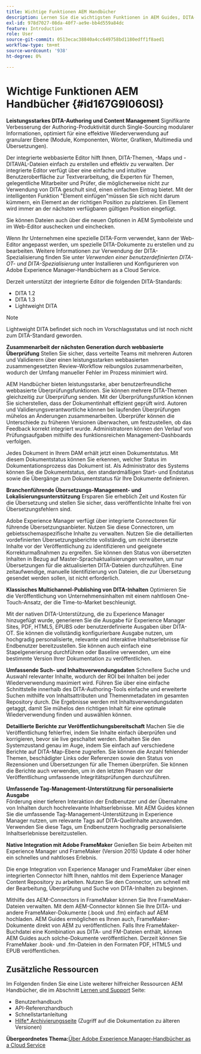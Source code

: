 ```yaml
---
title: Wichtige Funktionen AEM Handbücher
description: Lernen Sie die wichtigsten Funktionen in AEM Guides, DITA-Authoring, Content Management, webbasierter Review, Übersetzung, Lokalisierung, kanalübergreifendes Publishing und Integration von FrameMaker kennen.
exl-id: 978d7027-08da-40f7-ae9e-bb4d559a84dc
feature: Introduction
role: User
source-git-commit: 0513ecac38840a4cc649758bd1180edff1f8aed1
workflow-type: tm+mt
source-wordcount: '938'
ht-degree: 0%

---
```


# Wichtige Funktionen AEM Handbücher {#id167G9I060SI}

**Leistungsstarkes DITA-Authoring und Content Management**
Signifikante Verbesserung der Authoring-Produktivität durch Single-Sourcing modularer Informationen, optimiert für eine effektive Wiederverwendung auf granularer Ebene \(Module, Komponenten, Wörter, Grafiken, Multimedia und Übersetzungen\).

Der integrierte webbasierte Editor hilft Ihnen, DITA-Themen, -Maps und -DITAVAL-Dateien einfach zu erstellen und effektiv zu verwalten. Der integrierte Editor verfügt über eine einfache und intuitive Benutzeroberfläche zur Textverarbeitung, die Experten für Themen, gelegentliche Mitarbeiter und Prüfer, die möglicherweise nicht zur Verwendung von DITA geschult sind, einen einfachen Eintrag bietet. Mit der intelligenten Funktion &quot;Element einfügen&quot;müssen Sie sich nicht darum kümmern, ein Element an der richtigen Position zu platzieren. Ein Element wird immer an der nächsten verfügbaren gültigen Position eingefügt.

Sie können Dateien auch über die neuen Optionen in AEM Symbolleiste und im Web-Editor auschecken und einchecken.

Wenn Ihr Unternehmen eine spezielle DITA-Form verwendet, kann der Web-Editor angepasst werden, um spezielle DITA-Dokumente zu erstellen und zu bearbeiten. Weitere Informationen zur Verwendung der DITA-Spezialisierung finden Sie unter *Verwenden einer benutzerdefinierten DITA-OT- und DITA-Spezialisierung* unter Installieren und Konfigurieren von Adobe Experience Manager-Handbüchern as a Cloud Service.

Derzeit unterstützt der integrierte Editor die folgenden DITA-Standards:

* DITA 1.2
* DITA 1.3
* Lightweight DITA


>[!NOTE]
>
> Lightweight DITA befindet sich noch im Vorschlagsstatus und ist noch nicht zum DITA-Standard geworden.

**Zusammenarbeit der nächsten Generation durch webbasierte Überprüfung**
Stellen Sie sicher, dass verteilte Teams mit mehreren Autoren und Validierern über einen leistungsstarken webbasierten zusammengesetzten Review-Workflow reibungslos zusammenarbeiten, wodurch der Umfang manueller Fehler im Prozess minimiert wird.

AEM Handbücher bieten leistungsstarke, aber benutzerfreundliche webbasierte Überprüfungsfunktionen. Sie können mehrere DITA-Themen gleichzeitig zur Überprüfung senden. Mit der Überprüfungsfunktion können Sie sicherstellen, dass der Dokumentinhalt effizient geprüft wird. Autoren und Validierungsverantwortliche können bei laufenden Überprüfungen mühelos an Änderungen zusammenarbeiten. Überprüfer können die Unterschiede zu früheren Versionen überwachen, um festzustellen, ob das Feedback korrekt integriert wurde. Administratoren können den Verlauf von Prüfungsaufgaben mithilfe des funktionsreichen Management-Dashboards verfolgen.

Jedes Dokument in Ihrem DAM erhält jetzt einen Dokumentstatus. Mit diesem Dokumentstatus können Sie erkennen, welcher Status im Dokumentationsprozess das Dokument ist. Als Administrator des Systems können Sie die Dokumentstatus, den standardmäßigen Start- und Endstatus sowie die Übergänge zum Dokumentstatus für Ihre Dokumente definieren.

**Branchenführende Übersetzungs-Management- und Lokalisierungsunterstützung**
Ersparen Sie erheblich Zeit und Kosten für die Übersetzung und stellen Sie sicher, dass veröffentlichte Inhalte frei von Übersetzungsfehlern sind.

Adobe Experience Manager verfügt über integrierte Connectoren für führende Übersetzungsanbieter. Nutzen Sie diese Connectoren, um gebietsschemaspezifische Inhalte zu verwalten. Nutzen Sie die detaillierten vordefinierten Übersetzungsberichte vollständig, um nicht übersetzte Inhalte vor der Veröffentlichung zu identifizieren und geeignete Korrekturmaßnahmen zu ergreifen. Sie können den Status von übersetzten Inhalten in Bezug auf Master-Sprachaktualisierungen verwalten, um nur Übersetzungen für die aktualisierten DITA-Dateien durchzuführen. Eine zeitaufwendige, manuelle Identifizierung von Dateien, die zur Übersetzung gesendet werden sollen, ist nicht erforderlich.

**Klassisches Multichannel-Publishing von DITA-Inhalten**
Optimieren Sie die Veröffentlichung von Unternehmensinhalten mit einem nahtlosen One-Touch-Ansatz, der die Time-to-Market beschleunigt.

Mit der nativen DITA-Unterstützung, die zu Experience Manager hinzugefügt wurde, generieren Sie die Ausgabe für Experience Manager Sites, PDF, HTML5, EPUBS oder benutzerdefinierte Ausgaben über DITA-OT. Sie können die vollständig konfigurierbare Ausgabe nutzen, um hochgradig personalisierte, relevante und interaktive Inhaltserlebnisse für Endbenutzer bereitzustellen. Sie können auch einfach eine Stapelgenerierung durchführen oder Baseline verwenden, um eine bestimmte Version Ihrer Dokumentation zu veröffentlichen.

**Umfassende Such- und Inhaltsverwendungsdaten**
Schnellere Suche und Auswahl relevanter Inhalte, wodurch der ROI bei Inhalten bei jeder Wiederverwendung maximiert wird. Führen Sie über eine einfache Schnittstelle innerhalb des DITA-Authoring-Tools einfache und erweiterte Suchen mithilfe von Inhaltsattributen und Themenmetadaten im gesamten Repository durch. Die Ergebnisse werden mit Inhaltsverwendungsdaten getaggt, damit Sie mühelos den richtigen Inhalt für eine optimale Wiederverwendung finden und auswählen können.

**Detaillierte Berichte zur Veröffentlichungsbereitschaft**
Machen Sie die Veröffentlichung fehlerfrei, indem Sie Inhalte einfach überprüfen und korrigieren, bevor sie live geschaltet werden. Behalten Sie den Systemzustand genau im Auge, indem Sie einfach auf verschiedene Berichte auf DITA-Map-Ebene zugreifen. Sie können die Anzahl fehlender Themen, beschädigter Links oder Referenzen sowie den Status von Rezensionen und Übersetzungen für alle Themen überprüfen. Sie können die Berichte auch verwenden, um in den letzten Phasen vor der Veröffentlichung umfassende Integritätsprüfungen durchzuführen.

**Umfassende Tag-Management-Unterstützung für personalisierte Ausgabe**\
Förderung einer tieferen Interaktion der Endbenutzer und der Übernahme von Inhalten durch hochrelevante Inhaltserlebnisse. Mit AEM Guides können Sie die umfassende Tag-Management-Unterstützung in Experience Manager nutzen, um relevante Tags auf DITA-Quellinhalte anzuwenden. Verwenden Sie diese Tags, um Endbenutzern hochgradig personalisierte Inhaltserlebnisse bereitzustellen.

**Native Integration mit Adobe FrameMaker**
Genießen Sie beim Arbeiten mit Experience Manager und FrameMaker (Version 2015) Update 4 oder höher ein schnelles und nahtloses Erlebnis.

Die enge Integration von Experience Manager und FrameMaker über einen integrierten Connector hilft Ihnen, nahtlos mit dem Experience Manager Content Repository zu arbeiten. Nutzen Sie den Connector, um schnell mit der Bearbeitung, Überprüfung und Suche von DITA-Inhalten zu beginnen.

Mithilfe des AEM-Connectors in FrameMaker können Sie Ihre FrameMaker-Dateien verwalten. Mit dem AEM-Connector können Sie Ihre DITA- und andere FrameMaker-Dokumente (.book und .fm) einfach auf AEM hochladen. AEM Guides ermöglichen es Ihnen auch, FrameMaker-Dokumente direkt von AEM zu veröffentlichen. Falls Ihre FrameMaker-Buchdatei eine Kombination aus DITA- und FM-Dateien enthält, können AEM Guides auch solche-Dokumente veröffentlichen. Derzeit können Sie FrameMaker .book- und .fm-Dateien in den Formaten PDF, HTML5 und EPUB veröffentlichen.

## Zusätzliche Ressourcen

Im Folgenden finden Sie eine Liste weiterer hilfreicher Ressourcen AEM Handbücher, die im Abschnitt [Lernen und Support](https://helpx.adobe.com/support/xml-documentation-for-experience-manager.html) Seite:

* Benutzerhandbuch
* API-Referenzhandbuch
* Schnellstartanleitung
* [Hilfe* Archivierungsseite](https://helpx.adobe.com/xml-documentation-for-experience-manager/archive.html) (Zugriff auf die Dokumentation zu älteren Versionen)

**Übergeordnetes Thema:**[&#x200B;Über Adobe Experience Manager-Handbücher as a Cloud Service](intro.md)
